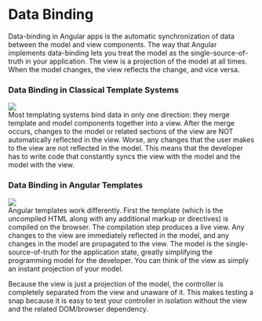 <!--
{
"name" : "databinding",
"version" : "0.1",
"title" : "Data Binding",
"description" : "How to synchronize data between model and view components.",
"canonicalSource" : "https://docs.angularjs.org/guide/databinding",
"homepage" : "https://docs.angularjs.org/guide",
"freshnessDate" : 2015-06-02,
"license" : "CC BY 3.0"
}
-->


<!-- @section -->

# Data Binding

Data-binding in Angular apps is the automatic synchronization of data between the model and view
components.  The way that Angular implements data-binding lets you treat the model as the
single-source-of-truth in your application.  The view is a projection of the model at all times.
When the model changes, the view reflects the change, and vice versa.

### Data Binding in Classical Template Systems

<img src="https://raw.githubusercontent.com/outlearn-content/angular/master/img/One_Way_Data_Binding.png"><br />
Most templating systems bind data in only one direction: they merge template and model components
together into a view. After the merge occurs, changes to the model
or related sections of the view are NOT automatically reflected in the view. Worse, any changes
that the user makes to the view are not reflected in the model. This means that the developer has
to write code that constantly syncs the view with the model and the model with the view.

### Data Binding in Angular Templates

<img src="https://raw.githubusercontent.com/outlearn-content/angular/master/img/Two_Way_Data_Binding.png"><br />
Angular templates work differently. First the template (which is the uncompiled HTML along with
any additional markup or directives) is compiled on the browser. The compilation step produces a
live view. Any changes to the view are immediately reflected in the model, and any changes in
the model are propagated to the view. The model is the single-source-of-truth for the application
state, greatly simplifying the programming model for the developer. You can think of
the view as simply an instant projection of your model.

Because the view is just a projection of the model, the controller is completely separated from the
view and unaware of it. This makes testing a snap because it is easy to test your controller in
isolation without the view and the related DOM/browser dependency.
